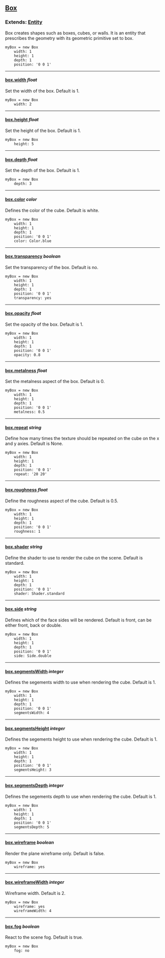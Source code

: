 ## [Box](#box)

### Extends: [Entity](#entity)

Box creates shapes such as boxes, cubes, or walls. It is an entity that prescribes the geometry with its geometric primitive set to box.

	myBox = new Box
		width: 1
		height: 1
		depth: 1
		position: '0 0 1'

-------------------------------------------------------

#### [box.width](#box-width) *float*

Set the width of the box. Default is 1.

	myBox = new Box
		width: 2

-------------------------------------------------------

#### [box.height](#box-height) *float*

Set the height of the box. Default is 1.

	myBox = new Box
		height: 5

-------------------------------------------------------

#### [box.depth](#box-depth) *float*

Set the depth of the box. Default is 1.

	myBox = new Box
		depth: 3

-------------------------------------------------------

#### [box.color](#box-color) *color*

Defines the color of the cube. Default is white.

	myBox = new Box
		width: 1
		height: 1
		depth: 1
		position: '0 0 1'
		color: Color.blue

-------------------------------------------------------

#### [box.transparency](#box-transparency) *boolean*

Set the transparency of the box. Default is no.

	myBox = new Box
		width: 1
		height: 1
		depth: 1
		position: '0 0 1'
		transparency: yes

-------------------------------------------------------

#### [box.opacity](#box-opacity) *float*

Set the opacity of the box. Default is 1.

	myBox = new Box
		width: 1
		height: 1
		depth: 1
		position: '0 0 1'
		opacity: 0.8

-------------------------------------------------------

#### [box.metalness](#box-metalness) *float*

Set the metalness aspect of the box. Default is 0.

	myBox = new Box
		width: 1
		height: 1
		depth: 1
		position: '0 0 1'
		metalness: 0.5

-------------------------------------------------------

#### [box.repeat](#box-repeat) *string*

Define how many times the texture should be repeated on the cube on the x and y axies. Default is None.

	myBox = new Box
		width: 1
		height: 1
		depth: 1
		position: '0 0 1'
		repeat: '20 20'

-------------------------------------------------------

#### [box.roughness](#box-roughness) *float*

Define the roughness aspect of the cube. Default is 0.5.

	myBox = new Box
		width: 1
		height: 1
		depth: 1
		position: '0 0 1'
		roughness: 1

-------------------------------------------------------

#### [box.shader](#box-shader) *string*

Define the shader to use to render the cube on the scene. Default is standard.

	myBox = new Box
		width: 1
		height: 1
		depth: 1
		position: '0 0 1'
		shader: Shader.standard

-------------------------------------------------------

#### [box.side](#box-side) *string*

Defines which of the face sides will be rendered. Default is front, can be either front, back or double.

	myBox = new Box
		width: 1
		height: 1
		depth: 1
		position: '0 0 1'
		side: Side.double

-------------------------------------------------------

#### [box.segmentsWidth](#box-segmentswidth) *integer*

Defines the segements width to use when rendering the cube. Default is 1.

	myBox = new Box
		width: 1
		height: 1
		depth: 1
		position: '0 0 1'
		segmentsWidth: 4

-------------------------------------------------------

#### [box.segmentsHeight](#box-segmentsheight) *integer*

Defines the segements height to use when rendering the cube. Default is 1.

	myBox = new Box
		width: 1
		height: 1
		depth: 1
		position: '0 0 1'
		segmentsHeight: 3

-------------------------------------------------------

#### [box.segmentsDepth](#box-segmentsdepth) *integer*

Defines the segements depth to use when rendering the cube. Default is 1.

	myBox = new Box
		width: 1
		height: 1
		depth: 1
		position: '0 0 1'
		segmentsDepth: 5

-------------------------------------------------------

#### [box.wireframe](#box-wireframe) *boolean*

Render the plane wireframe only. Default is false.

	myBox = new Box
		wireframe: yes

-------------------------------------------------------

#### [box.wireframeWidth](#box-wireframewidth) *integer*

Wireframe width. Default is 2.

	myBox = new Box
		wireframe: yes
		wireframeWidth: 4

-------------------------------------------------------

#### [box.fog](#box-fog) *boolean*

React to the scene fog. Default is true.

	myBox = new Box
		fog: no
